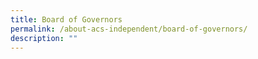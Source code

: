 ```yaml
---
title: Board of Governors
permalink: /about-acs-independent/board-of-governors/
description: ""
---
```

